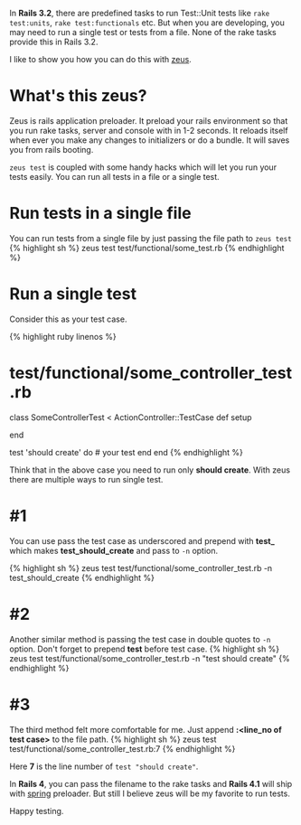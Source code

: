 <!--


---
 "Zeus : Running Test::Unit tests made easy"
date: 2013-12-28 00:00:00 IST
updated: 2013-12-28 00:00:00 IST
categories: rails
---

-->
<!DOCTYPE html>
<html>

<head>
  <title>basic-git-workflow</title>
  <meta charset="utf-8">
  <meta name="viewport" content="width=device-width, initial-scale=1.0">


  <link rel="stylesheet" href="./css/bootstrap.css">
  <link rel="stylesheet" href="./css/bootstrap.grid.css">
  <link rel="stylesheet" href="./css/bootstrap.min.css">
  <link rel="stylesheet" href="./css/bootstrap-reboot.min.css">
  <link rel="stylesheet" href="./css/bootstrap.css.map">
  <link rel="stylesheet" href="./css/blog-home.css">
  <link rel="stylesheet" href="./css/prism.css">
  <script async defer src="./css/prism.js"></script>
</head>

<body>

In **Rails 3.2**, there are predefined tasks to run Test::Unit tests like `rake test:units`, `rake test:functionals` etc. But when you are developing, you may need to run a single test or tests from a file. None of the rake tasks provide this in Rails 3.2.

I like to show you how you can do this with [zeus](https://github.com/burke/zeus).

# What's this zeus?

Zeus is rails application preloader. It preload your rails environment so that you run rake tasks, server and console with in 1-2 seconds. It reloads itself when ever you make any changes to initializers or do a bundle. It will saves you from rails booting.

`zeus test` is coupled with some handy hacks which will let you run your tests easily. You can run all tests in a file or a single test.

# Run tests in a single file

You can run tests from a single file by just passing the file path to `zeus test`
{% highlight sh %}
zeus test test/functional/some_test.rb
{% endhighlight %}

# Run a single test

Consider this as your test case.

{% highlight ruby linenos %}

# test/functional/some_controller_test.rb

class SomeControllerTest < ActionController::TestCase
def setup

end

test 'should create' do # your test
end
end
{% endhighlight %}

Think that in the above case you need to run only **should create**. With zeus there are multiple ways to run single test.

# \#1

You can use pass the test case as underscored and prepend with **test\_** which makes **test_should_create** and pass to `-n` option.

{% highlight sh %}
zeus test test/functional/some_controller_test.rb -n test_should_create
{% endhighlight %}

# \#2

Another similar method is passing the test case in double quotes to `-n` option. Don't forget to prepend **test** before test case.
{% highlight sh %}
zeus test test/functional/some_controller_test.rb -n "test should create"
{% endhighlight %}

# \#3

The third method felt more comfortable for me. Just append **:\<line_no of test case\>** to the file path.
{% highlight sh %}
zeus test test/functional/some_controller_test.rb:7
{% endhighlight %}

Here **7** is the line number of `test "should create"`.

In **Rails 4**, you can pass the filename to the rake tasks and **Rails 4.1** will ship with [spring](https://github.com/jonleighton/spring) preloader. But still I believe zeus will be my favorite to run tests.

Happy testing.

